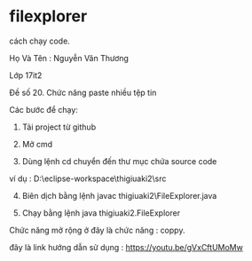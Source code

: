 # filexplorer
cách chạy code.

Họ Và Tên : Nguyễn Văn Thương

Lớp 17it2

Đề số 20. Chức năng paste nhiều tệp tin

Các bước để chạy:

1. Tải project từ github

2. Mở cmd

3. Dùng lệnh cd chuyển đến thư mục chứa source code

ví dụ : D:\eclipse-workspace\thigiuaki2\src

4. Biên dịch bằng lệnh javac thigiuaki2\FileExplorer.java

5. Chạy bằng lệnh java thigiuaki2.FileExplorer

Chức năng mở rộng ở đây là chức năng : coppy.

đây là link hướng dẫn sử dụng : https://youtu.be/gVxCftUMoMw

